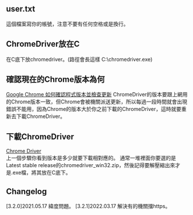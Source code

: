 ## user.txt
這個檔案寫你的帳號，注意不要有任何空格或是換行。

## ChromeDriver放在C
在C底下放chromedriver。(路徑會長這樣 C:\chromedriver.exe)

## 確認現在的Chrome版本為何
[Google Chrome 如何確認程式版本並檢查更新](https://helpcenter.trendmicro.com/zh-tw/article/tmka-08277/)
ChromeDriver的版本要跟上網用的Chrome版本一致，但Chrome會被機關派送更新，所以每過一段時間就會出現錯誤不能用，因為Chrome的版本大於你之前下載的ChromeDriver，這時就要重新去下載ChromeDriver。

## 下載ChromeDriver
[Chrome Driver](https://chromedriver.chromium.org)  
上一個步驟你看到版本是多少就要下載相對應的。
通常一堆裡面你要選的是Latest stable release的chromedriver_win32.zip，然後記得要解壓縮出來才是.exe檔，將其放在C底下。

## Changelog
[3.2.0]2021.05.17 緯度問題。
[3.2.1]2022.03.17 解決有的機關擋https。